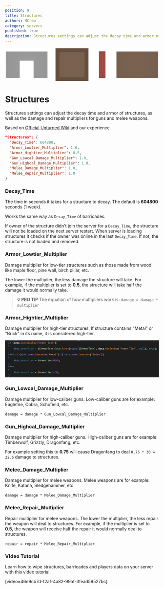 ```yaml
---
position: 9
title: Structures
authors: MCrow
category: servers
published: true
description: Structures settings can adjust the decay time and armor of structures, as well as the damage and repair multipliers for guns and melee weapons.
---
```


![structures](assets/structures.png)

# Structures
Structures settings can adjust the decay time and armor of structures, as well as the damage and repair multipliers for guns and melee weapons.

Based on [Official Unturned Wiki](https://unturned.wiki.gg/wiki/Gameplay_config#Structures) and our experience.

```json
"Structures": {
  "Decay_Time": 604800,
  "Armor_Lowtier_Multiplier": 1.0,
  "Armor_Hightier_Multiplier": 0.5,
  "Gun_Lowcal_Damage_Multiplier": 1.0,
  "Gun_Highcal_Damage_Multiplier": 1.0,
  "Melee_Damage_Multiplier": 1.0,
  "Melee_Repair_Multiplier": 1.0
}
```

### Decay_Time
The time in seconds it takes for a structure to decay. The default is **604800** seconds (1 week).

Works the same way as `Decay_Time` of barricades.

If owner of the structure didn't join the server for a `Decay_Time`, the structure will not be loaded on the next server restart. When server is loading structures it checks if the owner was online in the last `Decay_Time`. If not, the structure is not loaded and removed.

### Armor_Lowtier_Multiplier
Damage multiplier for low-tier structures such as those made from wood like maple floor, pine wall, birch pillar, etc.

The lower the multiplier, the less damage the structure will take. For example, if the multiplier is set to **0.5**, the structure will take half the damage it would normally take.

> **💡 PRO TIP**
> The equation of how multipliers work is:
> ```damage = damage * multiplier```

### Armor_Hightier_Multiplier
Damage multiplier for high-tier structures. If structure contains "Metal" or "Brick" in its name, it is considered high-tier.

![structure_armor_tier_brick_metal](assets/structure_armor_tier_brick_metal.png)

### Gun_Lowcal_Damage_Multiplier
Damage multiplier for low-caliber guns. Low-caliber guns are for example: Eaglefire, Cobra, Schofield, etc.

```damage = damage * Gun_Lowcal_Damage_Multiplier```

### Gun_Highcal_Damage_Multiplier
Damage multiplier for high-caliber guns. High-caliber guns are for example: Timberwolf, Grizzly, Dragonfang, etc.

For example setting this to **0.75** will cause Dragonfang to deal `0.75 * 30 = 22.5` damage to structures.

### Melee_Damage_Multiplier
Damage multiplier for melee weapons. Melee weapons are for example: Knife, Katana, Sledgehammer, etc.

```damage = damage * Melee_Damage_Multiplier```

### Melee_Repair_Multiplier
Repair multiplier for melee weapons. The lower the multiplier, the less repair the weapon will deal to structures. For example, if the multiplier is set to **0.5**, the weapon will receive half the repair it would normally deal to structures.

```repair = repair * Melee_Repair_Multiplier```

### Video Tutorial
Learn how to wipe structures, barricades and players data on your server with this video tutorial.

[video=46e9cb7d-f2af-4a82-99af-3fead59527bc]